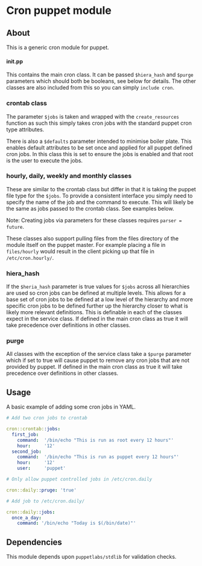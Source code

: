 Cron puppet module
==================

About
-----

This is a generic cron module for puppet.

#### init.pp

This contains the main cron class. It can be passed `$hiera_hash` and `$purge`
parameters which should both be booleans, see below for details.
The other classes are also included from this so you can simply `include cron`.

### crontab class

The parameter `$jobs` is taken and wrapped with the `create_resources` function
as such this simply takes cron jobs with the standard puppet cron type
attributes.

There is also a `$defaults` parameter intended to minimise boiler plate. This
enables default attributes to be set once and applied for all puppet defined
cron jobs. In this class this is set to ensure the jobs is enabled and that
root is the user to execute the jobs.

### hourly, daily, weekly and monthly classes

These are similar to the crontab class but differ in that it is taking the
puppet file type for the `$jobs`.
To provide a consistent interface you simply need to specify the name of the job
and the command to execute. This will likely be the same as jobs passed to the
crontab class. See examples below.

Note: Creating jobs via parameters for these classes requires `parser = future`.

These classes also support pulling files from the files directory of the module
itself on the puppet master. For example placing a file in `files/hourly` would
result in the client picking up that file in `/etc/cron.hourly/`.

### hiera_hash

If the `$heria_hash` parameter is true values for `$jobs` across all hierarchies
are used so cron jobs can be defined at multiple levels. This allows for a base
set of cron jobs to be defined at a low level of the hierarchy and more specific
cron jobs to be defined further up the hierarchy closer to what is likely more
relevant definitions.
This is definable in each of the classes expect in the service class. If defined
in the main cron class as true it will take precedence over definitions in other
classes.

### purge

All classes with the exception of the service class take a `$purge` parameter
which if set to true will cause puppet to remove any cron jobs that are not
provided by puppet. If defined in the main cron class as true it will take
precedence over definitions in other classes.

Usage
-----

A basic example of adding some cron jobs in YAML.

```yaml
# Add two cron jobs to crontab

cron::crontab::jobs: 
  first_job: 
    command:  '/bin/echo "This is run as root every 12 hours"'
    hour:     '12'
  second_job: 
    command:  '/bin/echo "This is run as puppet every 12 hours"'
    hour:     '12'
    user:     'puppet'

# Only allow puppet controlled jobs in /etc/cron.daily

cron::daily::pruge: 'true'

# Add job to /etc/cron.daily/

cron::daily::jobs: 
  once_a_day: 
    command: '/bin/echo "Today is $(/bin/date)"'

```

Dependencies
------------

This module depends upon `puppetlabs/stdlib` for validation checks.

